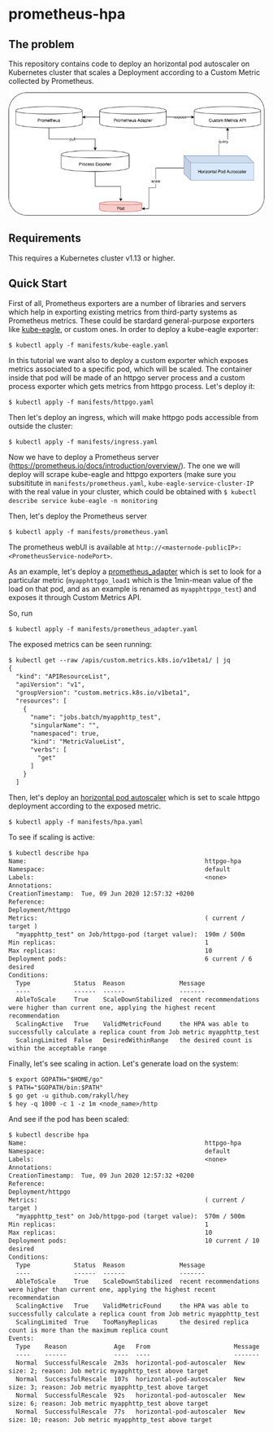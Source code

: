 # prometheus-hpa

## The problem
This repository contains code to deploy an horizontal pod autoscaler on Kubernetes cluster that scales a Deployment according to a Custom Metric collected by Prometheus.

![Overview](hpa_.png)

## Requirements
This requires a Kubernetes cluster v1.13 or higher. 

## Quick Start
First of all, Prometheus exporters are a number of libraries and servers which help in exporting existing metrics from third-party systems as Prometheus metrics. These could be stardard general-purpose exporters like [kube-eagle](https://github.com/cloudworkz/kube-eagle), or custom ones.
In order to deploy a kube-eagle exporter:
```
$ kubectl apply -f manifests/kube-eagle.yaml
```
In this tutorial we want also to deploy a custom exporter which exposes metrics associated to a specific pod, which will be scaled. The container inside that pod will be made of an httpgo server process and a custom process exporter which gets metrics from httpgo process. Let's deploy it:
```
$ kubectl apply -f manifests/httpgo.yaml
```

Then let's deploy an ingress, which will make httpgo pods accessible from outside the cluster:
```
$ kubectl apply -f manifests/ingress.yaml
```
    
Now we have to deploy a Prometheus server (https://prometheus.io/docs/introduction/overview/).
The one we will deploy will scrape kube-eagle and httpgo exporters (make sure you subsititute in ```manifests/prometheus.yaml```, ```kube-eagle-service-cluster-IP``` with the real value in your cluster, which could be obtained with ```$ kubectl describe service kube-eagle -n monitoring```

Then, let's deploy the Prometheus server
```
$ kubectl apply -f manifests/prometheus.yaml
```

The prometheus webUI is available at ```http://<masternode-publicIP>:<PrometheusService-nodePort>```.

As an example, let's deploy a [prometheus_adapter](https://github.com/DirectXMan12/k8s-prometheus-adapter) which is set to look for a particular metric (```myapphttpgo_load1``` which is the 1min-mean value of the load on that pod, and as an example is renamed as ```myapphttpgo_test```) and exposes it through Custom Metrics API. 

So, run
```
$ kubectl apply -f manifests/prometheus_adapter.yaml
```

The exposed metrics can be seen running:
```
$ kubectl get --raw /apis/custom.metrics.k8s.io/v1beta1/ | jq
{
  "kind": "APIResourceList",
  "apiVersion": "v1",
  "groupVersion": "custom.metrics.k8s.io/v1beta1",
  "resources": [
    {
      "name": "jobs.batch/myapphttp_test",
      "singularName": "",
      "namespaced": true,
      "kind": "MetricValueList",
      "verbs": [
        "get"
      ]
    }
  ]
```

Then, let's deploy an [horizontal pod autoscaler](https://kubernetes.io/docs/tasks/run-application/horizontal-pod-autoscale/) which is set to scale httpgo deployment according to the exposed metric. 
```
$ kubectl apply -f manifests/hpa.yaml
```

To see if scaling is active:
```
$ kubectl describe hpa
Name:                                                 httpgo-hpa
Namespace:                                            default
Labels:                                               <none>
Annotations:                                          CreationTimestamp:  Tue, 09 Jun 2020 12:57:32 +0200
Reference:                                            Deployment/httpgo
Metrics:                                              ( current / target )
  "myapphttp_test" on Job/httpgo-pod (target value):  190m / 500m
Min replicas:                                         1
Max replicas:                                         10
Deployment pods:                                      6 current / 6 desired
Conditions:
  Type            Status  Reason               Message
  ----            ------  ------               -------
  AbleToScale     True    ScaleDownStabilized  recent recommendations were higher than current one, applying the highest recent recommendation
  ScalingActive   True    ValidMetricFound     the HPA was able to successfully calculate a replica count from Job metric myapphttp_test
  ScalingLimited  False   DesiredWithinRange   the desired count is within the acceptable range
```

Finally, let's see scaling in action. Let's generate load on the system:
```
$ export GOPATH="$HOME/go"
$ PATH="$GOPATH/bin:$PATH"
$ go get -u github.com/rakyll/hey
$ hey -q 1000 -c 1 -z 1m <node_name>/http
```

And see if the pod has been scaled:
```
$ kubectl describe hpa
Name:                                                 httpgo-hpa
Namespace:                                            default
Labels:                                               <none>
Annotations:                                          CreationTimestamp:  Tue, 09 Jun 2020 12:57:32 +0200
Reference:                                            Deployment/httpgo
Metrics:                                              ( current / target )
  "myapphttp_test" on Job/httpgo-pod (target value):  570m / 500m
Min replicas:                                         1
Max replicas:                                         10
Deployment pods:                                      10 current / 10 desired
Conditions:
  Type            Status  Reason               Message
  ----            ------  ------               -------
  AbleToScale     True    ScaleDownStabilized  recent recommendations were higher than current one, applying the highest recent recommendation
  ScalingActive   True    ValidMetricFound     the HPA was able to successfully calculate a replica count from Job metric myapphttp_test
  ScalingLimited  True    TooManyReplicas      the desired replica count is more than the maximum replica count
Events:
  Type    Reason             Age   From                       Message
  ----    ------             ----  ----                       -------
  Normal  SuccessfulRescale  2m3s  horizontal-pod-autoscaler  New size: 2; reason: Job metric myapphttp_test above target
  Normal  SuccessfulRescale  107s  horizontal-pod-autoscaler  New size: 3; reason: Job metric myapphttp_test above target
  Normal  SuccessfulRescale  92s   horizontal-pod-autoscaler  New size: 6; reason: Job metric myapphttp_test above target
  Normal  SuccessfulRescale  77s   horizontal-pod-autoscaler  New size: 10; reason: Job metric myapphttp_test above target
  ```
 
